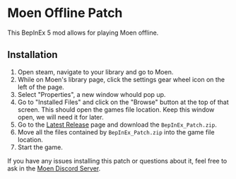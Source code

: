 # Moen Offline Patch

This BepInEx 5 mod allows for playing Moen offline.

## Installation

1. Open steam, navigate to your library and go to Moen.
2. While on Moen's library page, click the settings gear wheel icon on the left of the page.
3. Select "Properties", a new window whould pop up.
4. Go to "Installed Files" and click on the "Browse" button at the top of that screen. This should open the games file location. Keep this window open, we will need it for later.
5. Go to the [Latest Release](https://github.com/Hamunii/MoenOfflinePatch/releases/latest) page and download the `BepInEx_Patch.zip`.
6. Move all the files contained by `BepInEx_Patch.zip` into the game file location.
7. Start the game.

If you have any issues installing this patch or questions about it, feel free to ask in the [Moen Discord Server](https://discord.gg/DQT57QrGFJ).